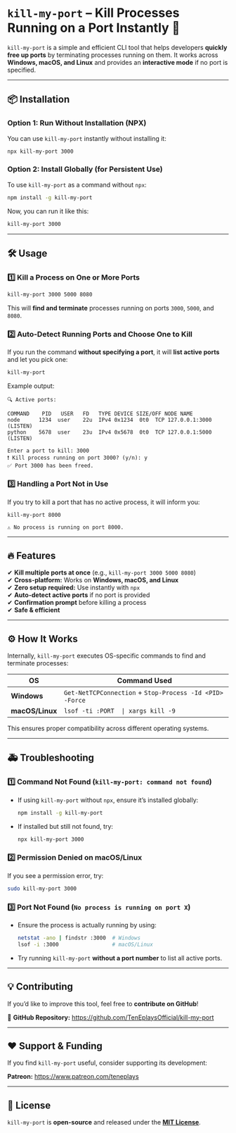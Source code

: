 # `kill-my-port` – Kill Processes Running on a Port Instantly 🚀

`kill-my-port` is a simple and efficient CLI tool that helps developers **quickly free up ports** by terminating processes running on them. It works across **Windows, macOS, and Linux** and provides an **interactive mode** if no port is specified.

---

## 📦 Installation

### **Option 1: Run Without Installation (NPX)**

You can use `kill-my-port` instantly without installing it:

```sh
npx kill-my-port 3000
```

### **Option 2: Install Globally (for Persistent Use)**

To use `kill-my-port` as a command without `npx`:

```sh
npm install -g kill-my-port
```

Now, you can run it like this:

```sh
kill-my-port 3000
```

---

## 🛠️ Usage

### **1️⃣ Kill a Process on One or More Ports**

```sh
kill-my-port 3000 5000 8080
```

This will **find and terminate** processes running on ports `3000`, `5000`, and `8080`.

### **2️⃣ Auto-Detect Running Ports and Choose One to Kill**

If you run the command **without specifying a port**, it will **list active ports** and let you pick one:

```sh
kill-my-port
```

Example output:

```
🔍 Active ports:

COMMAND    PID   USER   FD   TYPE DEVICE SIZE/OFF NODE NAME
node      1234  user    22u  IPv4 0x1234  0t0  TCP 127.0.0.1:3000 (LISTEN)
python    5678  user    23u  IPv4 0x5678  0t0  TCP 127.0.0.1:5000 (LISTEN)

Enter a port to kill: 3000
❗ Kill process running on port 3000? (y/n): y
✅ Port 3000 has been freed.
```

### **3️⃣ Handling a Port Not in Use**

If you try to kill a port that has no active process, it will inform you:

```sh
kill-my-port 8000
```

```
⚠️ No process is running on port 8000.
```

---

## 🔥 Features

✔ **Kill multiple ports at once** (e.g., `kill-my-port 3000 5000 8080`)  
✔ **Cross-platform:** Works on **Windows, macOS, and Linux**  
✔ **Zero setup required:** Use instantly with `npx`  
✔ **Auto-detect active ports** if no port is provided  
✔ **Confirmation prompt** before killing a process  
✔ **Safe & efficient**

---

## ⚙️ How It Works

Internally, `kill-my-port` executes OS-specific commands to find and terminate processes:

| **OS**          | **Command Used**                                            |
| --------------- | ----------------------------------------------------------- |
| **Windows**     | `Get-NetTCPConnection` + `Stop-Process -Id <PID> -Force`    |
| **macOS/Linux** | `lsof -ti :PORT  \| xargs kill -9`                          |

This ensures proper compatibility across different operating systems.

---

## 🚑 Troubleshooting

### **1️⃣ Command Not Found (`kill-my-port: command not found`)**

- If using `kill-my-port` without `npx`, ensure it’s installed globally:
  ```sh
  npm install -g kill-my-port
  ```
- If installed but still not found, try:
  ```sh
  npx kill-my-port 3000
  ```

### **2️⃣ Permission Denied on macOS/Linux**

If you see a permission error, try:

```sh
sudo kill-my-port 3000
```

### **3️⃣ Port Not Found (`No process is running on port X`)**

- Ensure the process is actually running by using:
  ```sh
  netstat -ano | findstr :3000  # Windows
  lsof -i :3000                 # macOS/Linux
  ```
- Try running `kill-my-port` **without a port number** to list all active ports.

---

## 💡 Contributing

If you’d like to improve this tool, feel free to **contribute on GitHub**!

🔗 **GitHub Repository:** https://github.com/TenEplaysOfficial/kill-my-port

---

## ❤️ Support & Funding

If you find `kill-my-port` useful, consider supporting its development:

**Patreon:** https://www.patreon.com/teneplays

---

## 📜 License

`kill-my-port` is **open-source** and released under the **[MIT License](LICENSE)**.
